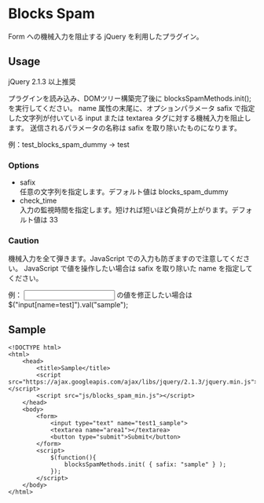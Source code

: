# Blocks Spam

Form への機械入力を阻止する jQuery を利用したプラグイン。

## Usage
jQuery 2.1.3 以上推奨

プラグインを読み込み、DOMツリー構築完了後に blocksSpamMethods.init(); を実行してください。
name 属性の末尾に、オプションパラメータ safix で指定した文字列が付いている input または textarea タグに対する機械入力を阻止します。
送信されるパラメータの名称は safix を取り除いたものになります。

例：test_blocks_spam_dummy → test

### Options
* safix  
    任意の文字列を指定します。デフォルト値は blocks_spam_dummy
* check_time  
    入力の監視時間を指定します。短ければ短いほど負荷が上がります。デフォルト値は 33

### Caution
機械入力を全て弾きます。JavaScript での入力も防ぎますので注意してください。
JavaScript で値を操作したい場合は safix を取り除いた name を指定してください。

例：
    <input name="test_blocks_spam_dummy" type="text">
の値を修正したい場合は
    $("input[name=test]").val("sample");

## Sample
    <!DOCTYPE html>  
    <html>  
        <head>  
            <title>Sample</title>  
            <script src="https://ajax.googleapis.com/ajax/libs/jquery/2.1.3/jquery.min.js"></script>  
            <script src="js/blocks_spam_min.js"></script>  
        </head>  
        <body>  
            <form>  
                <input type="text" name="test1_sample">  
                <textarea name="area1"></textarea>  
                <button type="submit">Submit</button>  
            </form>  
            <script>  
                $(function(){  
                    blocksSpamMethods.init( { safix: "sample" } );  
                });  
            </script>  
        </body>  
    </html>  

